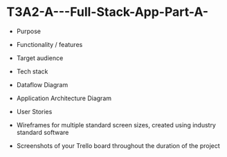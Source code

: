 # T3A2-A---Full-Stack-App-Part-A-

- Purpose

- Functionality / features

- Target audience

- Tech stack

- Dataflow Diagram

- Application Architecture Diagram

- User Stories

- Wireframes for multiple standard screen sizes, created using industry standard software

- Screenshots of your Trello board throughout the duration of the project
